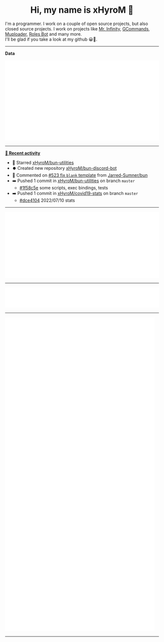 <p align="center">
    <!-- <img src="https://avatars.githubusercontent.com/u/56601352" width="192" alt="hyro's pfp" /> -->
    <h1 align="center">Hi, my name is xHyroM 👋</h1>
</p>

I'm a programmer. I work on a couple of open source projects, but also closed source projects. I work on projects like [Mr. Infinity](https://discord.com/oauth2/authorize?client_id=720321585625694239&scope=bot%20applications.commands&permissions=8&redirect_uri=https://blobs.gq/imanager&prompt=consent&response_type=code), [GCommands](https://github.com/Garlic-Team/GCommands), [Muploader](https://github.com/xHyroM/Muploder), [Roles Bot](https://github.com/xHyroM/roles-bot) and many more.  
I'll be glad if you take a look at my github 😀👀.

___
**Data**

<img src="https://github.com/xHyroM/xHyroM/blob/master/.cache/base.svg">

___

**[📰 Recent activity](https://github.com/xHyroM)**
* 🌟 Starred [xHyroM/bun-utilities](https://github.com/xHyroM/bun-utilities)
* ⏺️ Created new repository  [xHyroM/bun-discord-bot](https://github.com/xHyroM/bun-discord-bot)
* 💬 Commented on [#523 fix `blank` template](https://github.com/Jarred-Sumner/bun/issues/523) from [Jarred-Sumner/bun](https://github.com/Jarred-Sumner/bun)
* ➡️ Pushed 1 commit in [xHyroM/bun-utilities](https://github.com/xHyroM/bun-utilities) on branch `master`
  * [#1f58c5e](https://github.com/xHyroM/bun-utilities/commit/1f58c5e) some scripts, exec bindings, tests
* ➡️ Pushed 1 commit in [xHyroM/covid19-stats](https://github.com/xHyroM/covid19-stats) on branch `master`
  * [#dce4104](https://github.com/xHyroM/covid19-stats/commit/dce4104) 2022/07/10 stats


___

<img src="https://github.com/xHyroM/xHyroM/blob/master/.cache/isocalendar.svg">

___

<img src="https://github.com/xHyroM/xHyroM/blob/master/.cache/languages.svg">

___

<img src="https://github.com/xHyroM/xHyroM/blob/master/.cache/achievements.svg">

___
